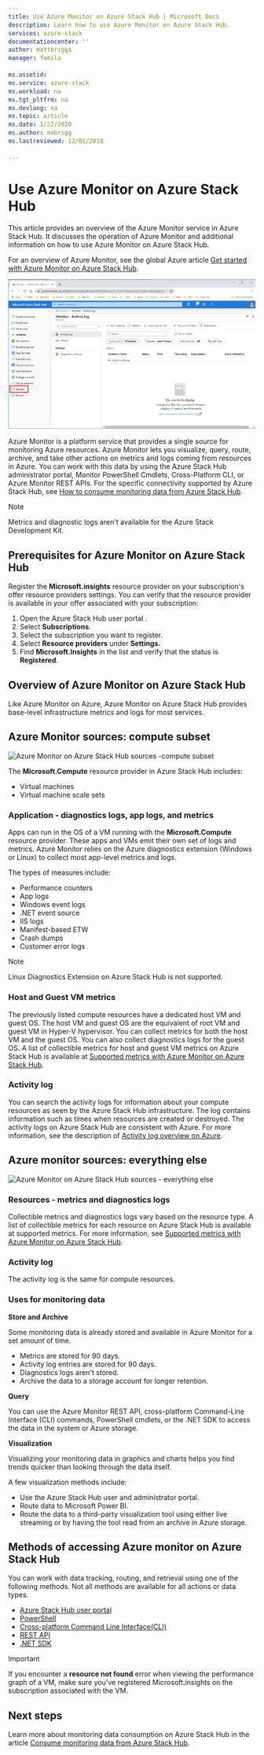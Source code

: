 ```yaml
---
title: Use Azure Monitor on Azure Stack Hub | Microsoft Docs
description: Learn how to use Azure Monitor on Azure Stack Hub.
services: azure-stack
documentationcenter: ''
author: mattbriggs
manager: femila

ms.assetid:
ms.service: azure-stack
ms.workload: na
ms.tgt_pltfrm: na
ms.devlang: na
ms.topic: article
ms.date: 1/22/2020
ms.author: mabrigg
ms.lastreviewed: 12/01/2018

---
```


# Use Azure Monitor on Azure Stack Hub

This article provides an overview of the Azure Monitor service in Azure Stack Hub. It discusses the operation of Azure Monitor and additional information on how to use Azure Monitor on Azure Stack Hub. 

For an overview of Azure Monitor, see the global Azure article [Get started with Azure Monitor on Azure Stack Hub](https://docs.microsoft.com/azure/monitoring-and-diagnostics/monitoring-get-started).

![Azure Stack Hub Monitor blade](./media/azure-stack-metrics-azure-data/azs-monitor.png)

Azure Monitor is a platform service that provides a single source for monitoring Azure resources. Azure Monitor lets you visualize, query, route, archive, and take other actions on metrics and logs coming from resources in Azure. You can work with this data by using the Azure Stack Hub administrator portal, Monitor PowerShell Cmdlets, Cross-Platform CLI, or Azure Monitor REST APIs. For the specific connectivity supported by Azure Stack Hub, see [How to consume monitoring data from Azure Stack Hub](azure-stack-metrics-monitor.md).

> [!Note]
> Metrics and diagnostic logs aren't available for the Azure Stack Development Kit.

## Prerequisites for Azure Monitor on Azure Stack Hub

Register the **Microsoft.insights** resource provider on your subscription's offer resource providers settings. You can verify that the resource provider is available in your offer associated with your subscription:

1. Open the Azure Stack Hub user portal .
2. Select **Subscriptions**.
3. Select the subscription you want to register.
4. Select **Resource providers** under **Settings.** 
5. Find **Microsoft.Insights** in the list and verify that the status is **Registered**.

## Overview of Azure Monitor on Azure Stack Hub

Like Azure Monitor on Azure, Azure Monitor on Azure Stack Hub provides base-level infrastructure metrics and logs for most services.

## Azure Monitor sources: compute subset

![Azure Monitor on Azure Stack Hub sources -compute subset](media//azure-stack-metrics-azure-data/azs-monitor-computersubset.png)

The **Microsoft.Compute** resource provider in Azure Stack Hub includes:
 - Virtual machines 
 - Virtual machine scale sets

### Application - diagnostics logs, app logs, and metrics

Apps can run in the OS of a VM running with the **Microsoft.Compute** resource provider. These apps and VMs emit their own set of logs and metrics. Azure Monitor relies on the Azure diagnostics extension (Windows or Linux) to collect most app-level metrics and logs.

The types of measures include:
 - Performance counters
 - App logs
 - Windows event logs
 - .NET event source
 - IIS logs
 - Manifest-based ETW
 - Crash dumps
 - Customer error logs

> [!Note]  
> Linux Diagnostics Extension on Azure Stack Hub is not supported.

### Host and Guest VM metrics

The previously listed compute resources have a dedicated host VM and guest OS. The host VM and guest OS are the equivalent of root VM and guest VM in Hyper-V hypervisor. You can collect metrics for both the host VM and the guest OS. You can also collect diagnostics logs for the guest OS. A list of collectible metrics for host and guest VM metrics on Azure Stack Hub is available at [Supported metrics with Azure Monitor on Azure Stack Hub](azure-stack-metrics-supported.md). 

### Activity log

You can search the activity logs for information about your compute resources as seen by the Azure Stack Hub infrastructure. The log contains information such as times when resources are created or destroyed. The activity logs on Azure Stack Hub are consistent with Azure. For more information, see the description of [Activity log overview on Azure](https://docs.microsoft.com/azure/monitoring-and-diagnostics/monitoring-overview-activity-logs). 


## Azure monitor sources: everything else

![Azure Monitor on Azure Stack Hub sources - everything else](media//azure-stack-metrics-azure-data/azs-monitor-othersubset.png)

### Resources - metrics and diagnostics logs

Collectible metrics and diagnostics logs vary based on the resource type. A list of collectible metrics for each resource on Azure Stack Hub is available at supported metrics. For more information, see [Supported metrics with Azure Monitor on Azure Stack Hub](azure-stack-metrics-supported.md).

### Activity log

The activity log is the same for compute resources. 

### Uses for monitoring data

**Store and Archive**  

Some monitoring data is already stored and available in Azure Monitor for a set amount of time. 
 - Metrics are stored for 90 days. 
 - Activity log entries are stored for 90 days. 
 - Diagnostics logs aren't stored.
 - Archive the data to a storage account for longer retention.

**Query**  

You can use the Azure Monitor REST API, cross-platform Command-Line Interface (CLI) commands, PowerShell cmdlets, or the .NET SDK to access the data in the system or Azure storage. 

**Visualization**

Visualizing your monitoring data in graphics and charts helps you find trends quicker than looking through the data itself. 

A few visualization methods include:
 - Use the Azure Stack Hub user and administrator portal.
 - Route data to Microsoft Power BI.
 - Route the data to a third-party visualization tool using either live streaming or by having the tool read from an archive in Azure storage.

## Methods of accessing Azure monitor on Azure Stack Hub

You can work with data tracking, routing, and retrieval using one of the following methods. Not all methods are available for all actions or data types. 

 - [Azure Stack Hub user portal ](azure-stack-use-portal.md)
 - [PowerShell](https://docs.microsoft.com/azure/monitoring-and-diagnostics/insights-powershell-samples)
 - [Cross-platform Command Line Interface(CLI)](https://docs.microsoft.com/azure/monitoring-and-diagnostics/insights-cli-samples)
 - [REST API](https://docs.microsoft.com/rest/api/monitor)
 - [.NET SDK](https://www.nuget.org/packages/Microsoft.Azure.Management.Monitor)

> [!Important]  
> If you encounter a **resource not found** error when viewing the performance graph of a VM, make sure you've registered Microsoft.insights on the subscription associated with the VM.

## Next steps

Learn more about monitoring data consumption on Azure Stack Hub in the article [Consume monitoring data from Azure Stack Hub](azure-stack-metrics-monitor.md).
